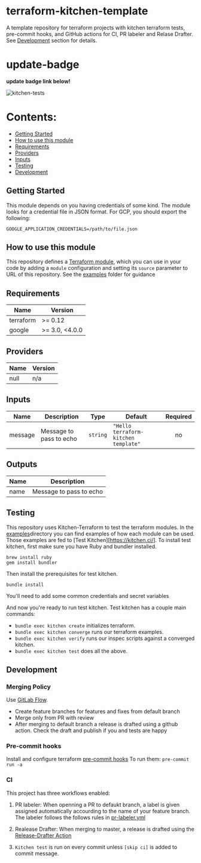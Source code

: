 # terraform-kitchen-template
A template repository for terraform projects with kitchen terraform tests, pre-commit hooks, and GitHub actions for CI, PR labeler and Relase Drafter. See [Development](#development) section for details.

# update-badge
**update badge link below!**

![kitchen-tests](https://github.com/BrownUniversity/terraform-kitchen-template/workflows/kitchen-tests/badge.svg)


# Contents:

- [Getting Started](#getting-started)
- [How to use this module](#how-to-use-this-module)
- [Requirements](#requirements)
- [Providers](#providers)
- [Inputs](#inputs)
- [Testing](#testing)
- [Development](#development)


## Getting Started

This module depends on you having credentials of some kind. The module looks for a credential file in JSON format. For GCP, you should export the following:

```
GOOGLE_APPLICATION_CREDENTIALS=/path/to/file.json
```

## How to use this module

This repository defines a [Terraform module](https://www.terraform.io/docs/modules/usage.html), which you can use in your
code by adding a `module` configuration and setting its `source` parameter to URL of this repository. See the [examples](/examples) folder for guidance

<!-- BEGINNING OF PRE-COMMIT-TERRAFORM DOCS HOOK -->
## Requirements

| Name | Version |
|------|---------|
| terraform | >= 0.12 |
| google | >= 3.0, <4.0.0 |

## Providers

| Name | Version |
|------|---------|
| null | n/a |

## Inputs

| Name | Description | Type | Default | Required |
|------|-------------|------|---------|:--------:|
| message | Message to pass to echo | `string` | `"Hello terraform-kitchen template"` | no |

## Outputs

| Name | Description |
|------|-------------|
| name | Message to pass to echo |

<!-- END OF PRE-COMMIT-TERRAFORM DOCS HOOK -->


## Testing

This repository uses Kitchen-Terraform to test the terraform modules. In the [examples](/examples)directory you can find examples of how each module can be used. Those examples are fed to [Test Kitchen][https://kitchen.ci/]. To install test kitchen, first make sure you have Ruby and bundler installed.

```
brew install ruby
gem install bundler
```

Then install the prerequisites for test kitchen.

```
bundle install
```

You'll need to add some common credentials and secret variables

And now you're ready to run test kitchen. Test kitchen has a couple main commands:

- `bundle exec kitchen create` initializes terraform.
- `bundle exec kitchen converge` runs our terraform examples.
- `bundle exec kitchen verify` runs our inspec scripts against a converged kitchen.
- `bundle exec kitchen test` does all the above.


## Development

### Merging Policy
Use [GitLab Flow](https://docs.gitlab.com/ee/topics/gitlab_flow.html#production-branch-with-gitlab-flow).

* Create feature branches for features and fixes from default branch
* Merge only from PR with review
* After merging to default branch a release is drafted using a github action. Check the draft and publish if you and tests are happy

### Pre-commit hooks
Install and configure terraform [pre-commit hooks](https://github.com/antonbabenko/pre-commit-terraform)
To run them: `pre-commit run -a`

### CI
This project has three workflows enabled:

1. PR labeler: When openning a PR to defaukt branch, a label is given assigned automatically accourding to the name of your feature branch. The labeler follows the follows rules in [pr-labeler.yml](.github/pr-labeler.yml)

2. Realease Drafter: When merging to master, a release is drafted using the [Release-Drafter Action](https://github.com/marketplace/actions/release-drafter)

3. `Kitchen test` is run on every commit unless `[skip ci]` is added to commit message.
